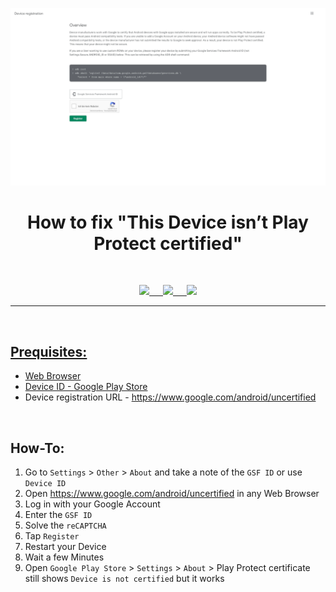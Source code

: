 <p align="center"><img src="https://github.com/K3V1991/Fix-This-Device-isnt-Play-Protect-certified/blob/main/Register-Device.png" width="800"></a>
<h1 align="center"><b>How to fix "This Device isn’t Play Protect certified"</b></h1>
<br />

<p align="center">
<a href="https://ko-fi.com/k3v1991" alt="Ko-fi"><img src="https://img.shields.io/badge/Ko--fi-F16061?style=for-the-badge&logo=ko-fi&logoColor=white"> &emsp;
<a href="https://www.paypal.com/cgi-bin/webscr?cmd=_s-xclick&hosted_button_id=HW8B98TVDLKWA" alt="PayPal"><img src="https://img.shields.io/badge/PayPal-00457C?style=for-the-badge&logo=paypal&logoColor=white"> &emsp;
<a href="https://github.com/K3V1991/Donate-Crypto/blob/main/README.md" alt="Crypto"><img src="https://img.shields.io/badge/Bitcoin-000?style=for-the-badge&logo=bitcoin&logoColor=white">
</p>
<hr />
<br />

## Prequisites:
* Web Browser
* Device ID - [Google Play Store](https://play.google.com/store/apps/details?id=com.redphx.deviceid "Device ID")
* Device registration URL - https://www.google.com/android/uncertified
<br />

## How-To:
1. Go to ```Settings``` > ```Other``` > ```About``` and take a note of the ```GSF ID``` or use ```Device ID```
2. Open https://www.google.com/android/uncertified in any Web Browser
3. Log in with your Google Account
4. Enter the ```GSF ID```
5. Solve the ```reCAPTCHA```
6. Tap ```Register```
7. Restart your Device
8. Wait a few Minutes
9. Open ```Google Play Store``` > ```Settings``` > ```About``` > Play Protect certificate still shows ```Device is not certified``` but it works
